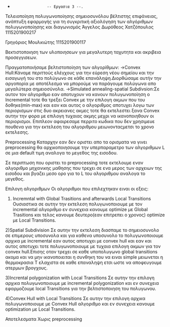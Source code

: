 -                    -- Εργασια 3 --.
Τελειοποίηση πολυγωνοποίησης σημειοσυνόλου βέλτιστης επιφάνειας, ανάπτυξη εφαρμογής για τη συγκριτική αξιολόγηση των αλγόριθμων πολυγωνοποίησης και διαγωνισμός
Άγγελος Δωρόθεος Χατζόπουλος 1115201900217

Γρηγόριος Μουλκιώτης 1115201900117

Βεκτιστοποιηση των υλοποιησεων για μεγαλυτερη ταχυτητα και ακριβεια προσεγγισεων.

Πραγματοποιήσαμε βελτιστοποίηση των αλγορίθμων: 
  ->Convex Hull:Κάναμε περιττούς ελέγχους για την εύρεση νέου σημείου και την εισαγωγή του στο πολύγωνο σε κάθε           επανάληψη.Διορθώσαμε αυτήν την αργοπορία με αποτέλεσμα να μπορούμε να παράγουμε πολύγωνα απο μεγαλύτερα               σημειοσύνολα.
  ->Simulated annealing-spatial Subdivsion:Σε αυτον τον αλγοριθμο εαν αποτυχουν να κανουν πολυγωνοποίηση ο               Incremental τοτε θα τρεξει Convex με την επιλογη ακμων που του δοθηκε(min-max) και εαν και αυτος ο αλγοριθμος         αποτυχει λογω των περιορισμων στις δυο ακρειανες ακμες τοτε θα εκτελεστει ξανα Convex αυτην την φορα με επιλογη       τυχαιας ακμης μεχρι να ικανοποιηθουν οι περιορισμοι.
  Επιπλεον αφαιρεσαμε περριτο κωδικα που δεν χρησιμευε πουθενα για την εκτελεση του αλγοριθμου μειωνονταςμετσι το       χρονο εκτελεσης.
  
Preprocessing
Καταρχην εαν δεν οριστει απο τα ορισματα να γινει preprocessing θα αρχικοποιησουμε την υπερπαραμετρο των αλγοριθμων L σε μια default τιμη αναλογα το μεγεθος της εισοδου.

Σε περιπτωση που οριστει το preprocessing τοτε εκτελουμε εναν αλγοριθμο μηχανικης μαθησης που τρεχει σε ενα μερος των αρχειων της εισοδου και βγαζει μεσο ορο για το L του αλγοριθμου αναλογα το μεγεθος.

Επιλογη αλγοριθμων
Οι αλγοριθμοι που επιλεχτηκαν ειναι οι εξεις:

1) Incremntal with Global Trasitions and afterwards Local Transitions
Ουσιαστικα σε αυτην την εκτελεση πολυγωνοποιουμε με τον incremental αλγοριθμο εν συνεχεια κανουμε optimize με Global Trasitions και τελος κανουμε δευτερο(εαν επιτρεπει ο χρονος) optimize με Local Transitions.

2)Spatial Subdivision
Σε αυτην την εκτελεση διασπαμε το σημειοσυνολο σε επιμερους υποσυνολα και για καθενα υποσυνολο το πολυγωνοποιουμε αρχικα με incremental εαν αυτος αποτυχει με convex hull και εαν και αυτος αποτυχει τοτε πολυγωνοποιουμε με τυχαια επιλογη ακμων για τον convex hull.Επισης οταν τρεχει σε καθε υποπολυγωνο global transitions ακομα και να μην ικανοποιειται η συνθηκη του να ειναι simple μειωνεται η θερμοκρασια T ελαχιστα σε καθε επαναληψη ετσι ωστε να αποφευγουμε ατερμων βρογχους.

3)Incrental polygonization with Local Transitions
Σε αυτην την επιλογη αρχικα πολυγωνοποιουμε με incremental polygonization και εν συνεχεια εφαρμοζουμε local Transitions για την βελτιστοποιηση του πολυγωνου.

4)Convex Hull with Local Transitions
Σε αυτην την επιλογη αρχικα πολυγωνοποιουμε με Convex Hull αλγοριθμο και εν συνεχεια κανουμε optimization με Local Transitions.

Αποτελεσματα
Χωρις preprocessing



